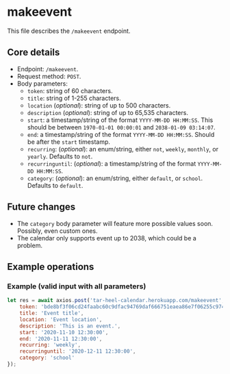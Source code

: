 # makeevent
This file describes the `/makeevent` endpoint.

## Core details
* Endpoint: `/makeevent`.
* Request method: `POST`.
* Body parameters:
    * `token`: string of 60 characters.
    * `title`: string of 1-255 characters.
    * `location` (_optional_): string of up to 500 characters.
    * `description` (_optional_): string of up to 65,535 characters.
    * `start`: a timestamp/string of the format `YYYY-MM-DD HH:MM:SS`. This should be between `1970-01-01 00:00:01` and `2038-01-09 03:14:07`.
    * `end`: a timestamp/string of the format `YYYY-MM-DD HH:MM:SS`. Should be after the `start` timestamp.
    * `recurring`: (_optional_): an enum/string, either `not`, `weekly`, `monthly`, or `yearly`. Defaults to `not`.
    * `recurringuntil`: (_optional_): a timestamp/string of the format `YYYY-MM-DD HH:MM:SS`.
    * `category`:  (_optional_): an enum/string, either `default`, or `school`. Defaults to `default`.

## Future changes
* The `category` body parameter will feature more possible values soon. Possibly, even custom ones.
* The calendar only supports event up to 2038, which could be a problem.

## Example operations
### Example (valid input with all parameters)
```js
let res = await axios.post('tar-heel-calendar.herokuapp.com/makeevent', {
    token: 'bde8bf3f06cd24faabc60c9dfac94769daf666751eaea86e7f06255c9740',
    title: 'Event title',
    location: 'Event location',
    description: 'This is an event.',
    start: '2020-11-10 12:30:00',
    end: '2020-11-11 12:30:00',
    recurring: 'weekly',
    recurringuntil: '2020-12-11 12:30:00',
    category: 'school'
});
```

